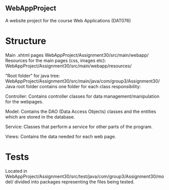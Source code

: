 ## WebAppProject
A website project for the course Web Applications (DAT076)

# Structure
Main .xhtml pages WebAppProject/Assignment30/src/main/webapp/ Resources for the main pages (css, images etc): WebAppProject/Assignment30/src/main/webapp/resources/

"Root folder" for java tree: WebAppProject/Assignment30/src/main/java/com/group3/Assignment30/ Java root folder contains one folder for each class responsibility:

Controller: Contains controller classes for data management/manipulation for the webpages.

Model: Contains the DAO (Data Access Objects) classes and the entities which are stored in the database.

Service: Classes that perform a service for other parts of the program.

Views: Contains the data needed for each web page.

# Tests
Located in WebAppProject/Assignment30/src/test/java/com/group3/Assignment30/model/ divided into packages representing the files being tested.

